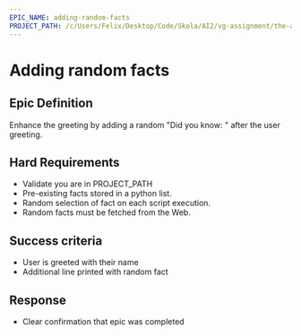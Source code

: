 ```yaml
---
EPIC_NAME: adding-random-facts
PROJECT_PATH: /c/Users/Felix/Desktop/Code/Skola/AI2/vg-assignment/the-attention-mechanism
---
```


# Adding random facts

## Epic Definition

Enhance the greeting by adding a random "Did you know: " after the user greeting.


## Hard Requirements

- Validate you are in PROJECT_PATH
- Pre-existing facts stored in a python list.
- Random selection of fact on each script execution.
- Random facts must be fetched from the Web.


## Success criteria
- User is greeted with their name
- Additional line printed with random fact

## Response

- Clear confirmation that epic was completed